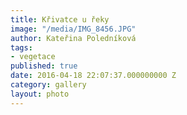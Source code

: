 ```yaml
---
title: Křivatce u řeky
image: "/media/IMG_8456.JPG"
author: Kateřina Poledníková
tags:
- vegetace
published: true
date: 2016-04-18 22:07:37.000000000 Z
category: gallery
layout: photo
---
```

